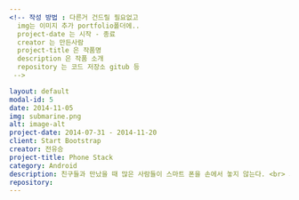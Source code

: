 ```yaml
---
<!-- 작성 방법 : 다른거 건드릴 필요없고
  img는 이미지 추가 portfolio폴더에..
  project-date 는 시작 - 종료
  creator 는 만든사람
  project-title 은 작품명
  description 은 작품 소개
  repository 는 코드 저장소 gitub 등
 -->

layout: default
modal-id: 5
date: 2014-11-05
img: submarine.png
alt: image-alt
project-date: 2014-07-31 - 2014-11-20
client: Start Bootstrap
creator: 전유승
project-title: Phone Stack
category: Android
description: 친구들과 만났을 때 많은 사람들이 스마트 폰을 손에서 놓지 않는다. <br> 그래서 핸드폰의 기능들을 못 쓰게 하여 친구에게 집중할 수 있는 폰 잠금 어플을 생각하였다. <br> 추억을 위해 카메라는 사용할 수 있고 <br> 비상시를 대비해 전화도 사용할 수 있는 폰 잠금 어플이다.
repository:
---
```


